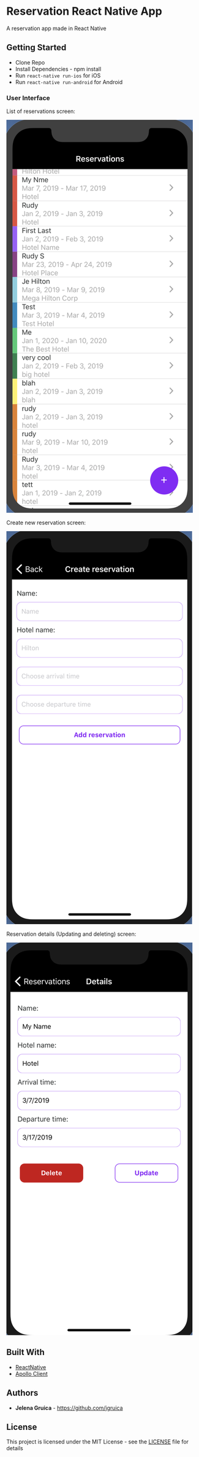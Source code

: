 # Reservation React Native App

A reservation app made in React Native

## Getting Started

* Clone Repo
* Install Dependencies - npm install
* Run `react-native run-ios` for iOS
* Run `react-native run-android` for Android


### User Interface

List of reservations screen:

![list](/screenshoots/List.png)

Create new reservation screen:

![create](/screenshoots/Create.png)

Reservation details (Updating and deleting) screen:

![Details](/screenshoots/Details.png)



## Built With

* [ReactNative](https://facebook.github.io/react-native/)
* [Apollo Client](https://www.apollographql.com/)

## Authors

* **Jelena Gruica** - https://github.com/jgruica

## License

This project is licensed under the MIT License - see the [LICENSE](https://github.com/jgruica/ReactNative/blob/master/LICENSE) file for details
